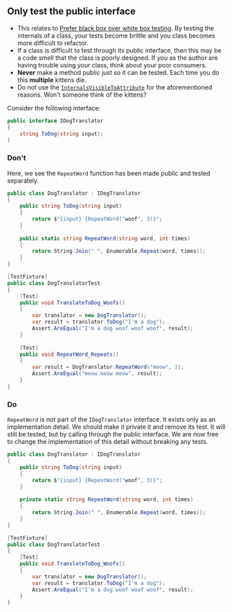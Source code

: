 ## Only test the public interface

- This relates to [Prefer black box over white box testing](prefer-black-box-over-white-box-testing.md). By testing the internals of a class, your tests become brittle and you class becomes more difficult to refactor.
- If a class is difficult to test through its public interface, then this may be a code smell that the class is poorly designed. If _you_ as the author are having trouble using your class, think about your poor consumers.
- **Never** make a method public just so it can be tested. Each time you do this **multiple** kittens die.
- Do not use the [`InternalsVisibleToAttribute`](https://docs.microsoft.com/en-us/dotnet/api/system.runtime.compilerservices.internalsvisibletoattribute?view=netframework-4.7.1) for the aforementioned reasons. Won't someone think of the kittens?

Consider the following interface:

```c#
public interface IDogTranslator
{
    string ToDog(string input);
}
```

### Don't

Here, we see the `RepeatWord` function has been made public and tested separately.

```c#    
public class DogTranslator : IDogTranslator
{
    public string ToDog(string input)
    {
        return $"{input} {RepeatWord("woof", 3)}";
    }
    
    public static string RepeatWord(string word, int times)
    {
        return String.Join(" ", Enumerable.Repeat(word, times));
    }
}

[TestFixture]
public class DogTranslatorTest
{
    [Test]
    public void TranslateToDog_Woofs()
    {
        var translator = new DogTranslator();
        var result = translator.ToDog("I'm a dog");
        Assert.AreEqual("I'm a dog woof woof woof", result);
    }
    
    [Test]
    public void RepeatWord_Repeats()
    {
        var result = DogTranslator.RepeatWord("meow", 3);
        Assert.AreEqual("meow meow meow", result);
    }
}
```

### Do

`RepeatWord` is not part of the `IDogTranslator` interface. It exists only as an implementation detail. We should make it private it and remove its test. It will still be tested, but by calling through the public interface. We are now free to change the implementation of this detail without breaking any tests.

```c#
public class DogTranslator : IDogTranslator
{
    public string ToDog(string input)
    {
        return $"{input} {RepeatWord("woof", 3)}";
    }
    
    private static string RepeatWord(string word, int times)
    {
        return String.Join(" ", Enumerable.Repeat(word, times));
    }
}

[TestFixture]
public class DogTranslatorTest
{
    [Test]
    public void TranslateToDog_Woofs()
    {
        var translator = new DogTranslator();
        var result = translator.ToDog("I'm a dog");
        Assert.AreEqual("I'm a dog woof woof woof", result);
    }
}
```